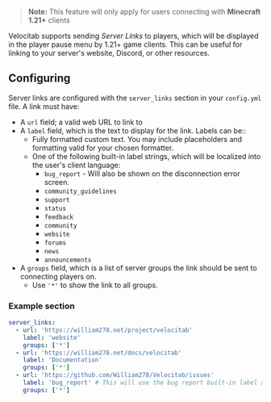 > **Note:** This feature will only apply for users connecting with **Minecraft 1.21+** clients

Velocitab supports sending _Server Links_ to players, which will be displayed in the player pause menu by 1.21+ game clients. This can be useful for linking to your server's website, Discord, or other resources.

## Configuring
Server links are configured with the `server_links` section in your `config.yml` file. A link must have:

* A `url` field; a valid web URL to link to
* A `label` field, which is the text to display for the link. Labels can be::
  * Fully formatted custom text. You may include placeholders and formatting valid for your chosen formatter.
  * One of the following built-in label strings, which will be localized into the user's client language:
    * `bug_report` - Will also be shown on the disconnection error screen.
    * `community_guidelines`
    * `support`
    * `status`
    * `feedback`
    * `community`
    * `website`
    * `forums`
    * `news`
    * `announcements`
* A `groups` field, which is a list of server groups the link should be sent to connecting players on.
  * Use `'*'` to show the link to all groups.

### Example section
```yaml
server_links:
  - url: 'https://william278.net/project/velocitab'
    label: 'website'
    groups: ['*']
  - url: 'https://william278.net/docs/velocitab'
    label: 'Documentation'
    groups: ['*']
  - url: 'https://github.com/William278/Velocitab/issues'
    label: 'bug_report' # This will use the bug report built-in label and also be shown on the player disconnect screen
    groups: ['*']
```